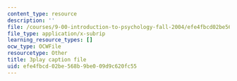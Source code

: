 ```yaml
---
content_type: resource
description: ''
file: /courses/9-00-introduction-to-psychology-fall-2004/efe4fbcd02be568b9be009d9c620fc55_10497.vtt
file_type: application/x-subrip
learning_resource_types: []
ocw_type: OCWFile
resourcetype: Other
title: 3play caption file
uid: efe4fbcd-02be-568b-9be0-09d9c620fc55
---
```

